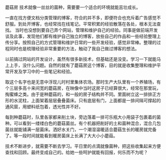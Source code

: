 蘑菇房
技术就像一丝丝的菌种，需要要一个适合的环境就能茁壮成长。





一直在找方便文档分类管理的博客，符合的并不多，即便符合也充斥着广告感觉不舒服。到处开博客，也经常找在线笔记。平常积累的经验散落在各处，根本无法查找。
当时也没想到要自己弄个网站，管理和维护自己的经验。同事是做前端开发谈及此事，发现他们都有维护自己独立的博客，放些自己的作品和一些经验整理上传分享。按照自己的方式管理和维护日常的一些开发经验，感觉非常棒。整理的过程同时也是梳理经验非常重要的方法，触动了我自己做过博客的想法。

以前搞过网站的开发设计，虽然有很多新技术，但基础还是没变。学习一下就能马上上手，没什么问题。自然的就有了蘑菇房这个博客，目的就是收集整理和维护平常开发及学习中的一些笔记和经验。

取这个名字也是无意中浮现儿时村里集体农场。那时生产大队里有一个养殖场，有个三层多高十来间宽的蘑菇房，在映像中当时这房子已经算很大，经常在那里玩，掏蜜蜂之类。由于是种蘑菇的，和一般的房子结构并不同。里面树立这一排排正方形的水泥柱，上面架着层层叠叠菌床。只有底层有门，上面都是一排间隔可撑起的通风窗，用塑料纸包着，透光性并不好。

每到种蘑菇时，队里各家都来削土块，旁边落着一排可乐瓶大小用袋子包裹着的菌种。可以看到一缕缕白色的蘑菇菌丝。有个机器把削好的土和菌种混合，混合几包菌丝就能铺满一层菌床。洒好水关门，一个潮湿温暖适合蘑菇生长的暖房就完备了。等一段时间就能看到暖房菌床上长满了大大小小蘑菇。

技术不断进步，就需要不断去学习。平日里的点滴就像菌种，把这些收集起来方便查找和回顾。最终变成自己的。给她一些呵护就能有回报，何乐而不为呢？


